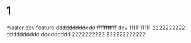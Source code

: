 # 1
master
dev
feature
dddddddddddd
fffffffffff
dev
1111111111
2222222222
dddddddddd
ddddddddd
2222222222
222222222222

